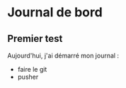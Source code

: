 # Journal de bord

## Premier test

Aujourd'hui, j'ai démarré mon journal :

- faire le git
- pusher

